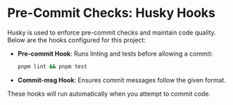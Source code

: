 # Pre-Commit Checks: Husky Hooks

Husky is used to enforce pre-commit checks and maintain code quality. Below are the hooks configured for this project:

- **Pre-commit Hook**: Runs linting and tests before allowing a commit:
  ```bash
  pnpm lint && pnpm test
  ```

- **Commit-msg Hook**: Ensures commit messages follow the given format.

These hooks will run automatically when you attempt to commit code.